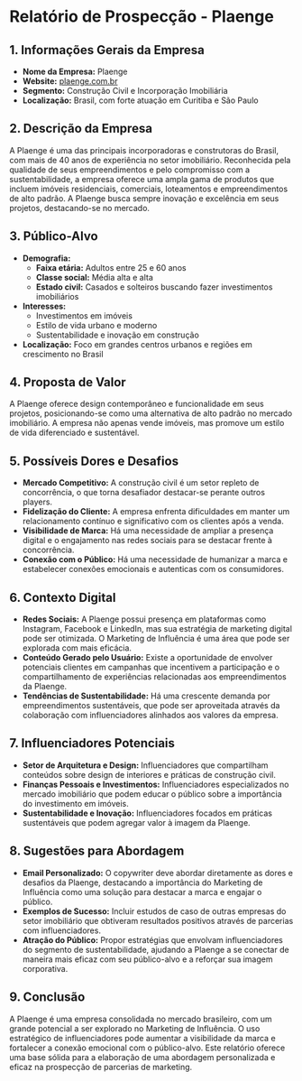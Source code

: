 # Relatório de Prospecção - Plaenge

## 1. Informações Gerais da Empresa
- **Nome da Empresa:** Plaenge
- **Website:** [plaenge.com.br](http://www.plaenge.com.br)
- **Segmento:** Construção Civil e Incorporação Imobiliária
- **Localização:** Brasil, com forte atuação em Curitiba e São Paulo

## 2. Descrição da Empresa
A Plaenge é uma das principais incorporadoras e construtoras do Brasil, com mais de 40 anos de experiência no setor imobiliário. Reconhecida pela qualidade de seus empreendimentos e pelo compromisso com a sustentabilidade, a empresa oferece uma ampla gama de produtos que incluem imóveis residenciais, comerciais, loteamentos e empreendimentos de alto padrão. A Plaenge busca sempre inovação e excelência em seus projetos, destacando-se no mercado.

## 3. Público-Alvo
- **Demografia:**
  - **Faixa etária:** Adultos entre 25 e 60 anos
  - **Classe social:** Média alta e alta
  - **Estado civil:** Casados e solteiros buscando fazer investimentos imobiliários
- **Interesses:**
  - Investimentos em imóveis
  - Estilo de vida urbano e moderno
  - Sustentabilidade e inovação em construção
- **Localização:** Foco em grandes centros urbanos e regiões em crescimento no Brasil

## 4. Proposta de Valor
A Plaenge oferece design contemporâneo e funcionalidade em seus projetos, posicionando-se como uma alternativa de alto padrão no mercado imobiliário. A empresa não apenas vende imóveis, mas promove um estilo de vida diferenciado e sustentável.

## 5. Possíveis Dores e Desafios
- **Mercado Competitivo:** A construção civil é um setor repleto de concorrência, o que torna desafiador destacar-se perante outros players.
- **Fidelização do Cliente:** A empresa enfrenta dificuldades em manter um relacionamento contínuo e significativo com os clientes após a venda.
- **Visibilidade de Marca:** Há uma necessidade de ampliar a presença digital e o engajamento nas redes sociais para se destacar frente à concorrência.
- **Conexão com o Público:** Há uma necessidade de humanizar a marca e estabelecer conexões emocionais e autenticas com os consumidores.

## 6. Contexto Digital
- **Redes Sociais:** A Plaenge possui presença em plataformas como Instagram, Facebook e LinkedIn, mas sua estratégia de marketing digital pode ser otimizada. O Marketing de Influência é uma área que pode ser explorada com mais eficácia.
- **Conteúdo Gerado pelo Usuário:** Existe a oportunidade de envolver potenciais clientes em campanhas que incentivem a participação e o compartilhamento de experiências relacionadas aos empreendimentos da Plaenge.
- **Tendências de Sustentabilidade:** Há uma crescente demanda por empreendimentos sustentáveis, que pode ser aproveitada através da colaboração com influenciadores alinhados aos valores da empresa.

## 7. Influenciadores Potenciais
- **Setor de Arquitetura e Design:** Influenciadores que compartilham conteúdos sobre design de interiores e práticas de construção civil.
- **Finanças Pessoais e Investimentos:** Influenciadores especializados no mercado imobiliário que podem educar o público sobre a importância do investimento em imóveis.
- **Sustentabilidade e Inovação:** Influenciadores focados em práticas sustentáveis que podem agregar valor à imagem da Plaenge.

## 8. Sugestões para Abordagem
- **Email Personalizado:** O copywriter deve abordar diretamente as dores e desafios da Plaenge, destacando a importância do Marketing de Influência como uma solução para destacar a marca e engajar o público.
- **Exemplos de Sucesso:** Incluir estudos de caso de outras empresas do setor imobiliário que obtiveram resultados positivos através de parcerias com influenciadores.
- **Atração do Público:** Propor estratégias que envolvam influenciadores do segmento de sustentabilidade, ajudando a Plaenge a se conectar de maneira mais eficaz com seu público-alvo e a reforçar sua imagem corporativa.

## 9. Conclusão
A Plaenge é uma empresa consolidada no mercado brasileiro, com um grande potencial a ser explorado no Marketing de Influência. O uso estratégico de influenciadores pode aumentar a visibilidade da marca e fortalecer a conexão emocional com o público-alvo. Este relatório oferece uma base sólida para a elaboração de uma abordagem personalizada e eficaz na prospecção de parcerias de marketing.